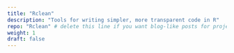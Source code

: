 ```yaml
---
title: "Rclean"
description: "Tools for writing simpler, more transparent code in R"
repo: "Rclean" # delete this line if you want blog-like posts for projects
weight: 1
draft: false
---
```

